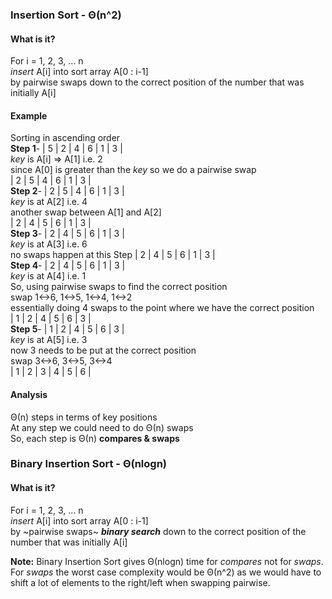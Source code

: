 ### Insertion Sort - Θ(n^2)

#### What is it?
For i = 1, 2, 3, ... n <br>
_insert_ A[i] into sort array A[0 : i-1]<br>
by pairwise swaps down to the correct position of the number that was initially A[i]

#### Example
Sorting in ascending order<br>
**Step 1**- | 5 | 2 | 4 | 6 | 1 | 3 |<br>
_key_ is A[i] => A[1] i.e. 2<br>
since A[0] is greater than the _key_ so we do a pairwise swap<br>
| 2 | 5 | 4 | 6 | 1 | 3 |<br>
**Step 2**- | 2 | 5 | 4 | 6 | 1 | 3 |<br>
_key_ is at A[2] i.e. 4<br>
another swap between A[1] and A[2]<br>
| 2 | 4 | 5 | 6 | 1 | 3 |<br>
**Step 3**- | 2 | 4 | 5 | 6 | 1 | 3 |<br>
_key_ is at A[3] i.e. 6<br>
no swaps happen at this Step
| 2 | 4 | 5 | 6 | 1 | 3 |<br>
**Step 4**- | 2 | 4 | 5 | 6 | 1 | 3 |<br>
_key_ is at A[4] i.e. 1<br>
So, using pairwise swaps to find the correct position<br>
swap 1<->6, 1<->5, 1<->4, 1<->2<br>
essentially doing 4 swaps to the point where we have the correct position<br>
| 1 | 2 | 4 | 5 | 6 | 3 |<br>
**Step 5**- | 1 | 2 | 4 | 5 | 6 | 3 |<br>
_key_ is at A[5] i.e. 3<br>
now 3 needs to be put at the correct position<br>
swap 3<->6, 3<->5, 3<->4<br>
| 1 | 2 | 3 | 4 | 5 | 6 |<br>

#### Analysis
Θ(n) steps in terms of key positions<br>
At any step we could need to do Θ(n) swaps<br>
So, each step is Θ(n) **compares & swaps**

### Binary Insertion Sort - Θ(nlogn)

#### What is it?
For i = 1, 2, 3, ... n <br>
_insert_ A[i] into sort array A[0 : i-1]<br>
by ~pairwise swaps~ **_binary search_** down to the correct position of the number that was initially A[i]

**Note:** Binary Insertion Sort gives Θ(nlogn) time for _compares_ not for _swaps_. For _swaps_ the worst case complexity would be Θ(n^2) as we would have to shift a lot of elements to the right/left when swapping pairwise.

